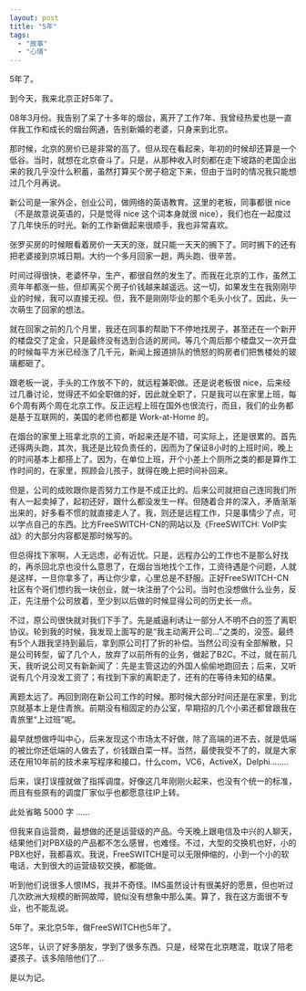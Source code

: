```yaml
---
layout: post
title: "5年"
tags:
  - "故事"
  - "心情"
---
```


5年了。

到今天，我来北京正好5年了。

08年3月份。我告别了呆了十多年的烟台，离开了工作7年、我曾经热爱也是一直伴我工作和成长的烟台网通，告别新婚的老婆，只身来到北京。

那时候，北京的房价已是非常的高了。但从现在看起来，年初的时候却还算是一个低谷。当时，就想在北京奋斗了。只是，从那种收入时刻都在走下坡路的老国企出来的我几乎没什么积蓄，虽然打算买个房子稳定下来，但由于当时的情况我只能想过几个月再说。

新公司是一家外企，创业公司，做网络的英语教育。这里的老板，同事都很 nice（不是故意说英语的，只是觉得 nice 这个词本身就很 nice），我们也在一起度过了几年快乐的时光。新的工作新做起来很顺手，我也非常喜欢。

张罗买房的时候眼看着房价一天天的涨，就只能一天天的搁下了。同时搁下的还有把老婆接到京城日期。大约一个多月回家一趟，两头跑、很辛苦。

时间过得很快，老婆怀孕，生产，都很自然的发生了。而我在北京的工作，虽然工资年年都涨一些，但却离买个房子价钱越来越遥远。这一切，如果发生在我刚刚毕业的时候，我可以直接无视。但，我不是刚刚毕业的那个毛头小伙了。因此，头一次萌生了回家的想法。

就在回家之前的几个月里，我还在同事的帮助下不停地找房子，甚至还在一个新开的楼盘交了定金，只是最终没有选到合适的房间。等几个周后那个楼盘又一次开盘的时候每平方米已经涨了几千元，新闻上报道排队的愤怒的购房者们把售楼处的玻璃都砸了。

跟老板一说，手头的工作放不下的，就远程兼职做。还是说老板很 nice，后来经过几番讨论，觉得还不如全职做的好，因此就全职了，只是我可以在家里上班，每6个周有两个周在北京工作。反正远程上班在国外也很流行，而且，我们的业务都是基于互联网的，美国的老师也都是 Work-at-Home 的。

在烟台的家里上班拿北京的工资，听起来还是不错，可实际上，还是很累的。首先还得两头跑，其次，我还是比较负责任的，因而为了保证8小时的上班时间，晚上的时间基本上都搭上了。因为，在单位上班，开个小差上个厕所之类的都是算作工作时间的，在家里，照顾会儿孩子，就得在晚上把时间补回来。

但是，公司的成败跟你是否努力工作是不成正比的。后来公司就把自己连同我们所有人一起卖掉了，起初还好，跟什么都没发生一样。但随着合并的深入，矛盾渐渐出来的，好多看不惯的就直接走人了。我，则还是远程工作，只是事情少了点，可以学点自己的东西。比方FreeSWITCH-CN的网站以及《FreeSWITCH: VoIP实战》的大部分内容都是那时候写的。

但总得找下家啊，人无远虑，必有近忧。只是，远程办公的工作也不是那么好找的，再杀回北京也没什么意思了，在烟台当地找个工作，工资待遇是个问题，人就是这样，一旦你拿多了，再让你少拿，心里总是不舒服。正好FreeSWITCH-CN社区有个哥们想约我一块创业，就一块注册了个公司。当时也没想做什么业务，反正，先注册个公司放着，至少到以后做的时候显得公司的历史长一点。

不过，原公司很快就对我们下手了。先是威逼利诱让一部分人不明不白的签了离职协议。轮到我的时候，我发现上面写的是“我主动离开公司...”之类的，没签。最终有5个人跟我坚持到最后，拿到原公司打了折的补偿。当然公司没有全部解散，只是公司转型，留了几个人，放弃了以前所有的业务，做起了B2C。不过，就在前几天，我听说公司又有新新闻了：先是主管这边的外国人偷偷地跑回去；后来，又听说有几个月没发工资了；有找到下家的离职走了，还有的在等待未知的结果。

离题太远了。再回到刚在新公司工作的时候。那时候大部分时间还是在家里，到北京就基本上是住青旅。前期没有租固定的办公室，早期招的几个小弟还都曾跟我在青旅里“上过班”呢。

最早就想做呼叫中心，后来发现这个市场太不好做，除了高端的进不去，就是低端的被比你还低端的人做去了，价钱跟白菜一样。当然，最使我受不了的，就是大家还在用10年前的技术来写程序和接口，什么com，VC6，ActiveX，Delphi……..

后来，误打误撞就做了指挥调度。好像这几年刚刚火起来，也没有个统一的标准，而且有些原有的调度厂家似乎也都愿意往IP上转。

此处省略 5000 字 ……

但我来自运营商，最想做的还是运营级的产品。今天晚上跟电信及中兴的人聊天，结果他们对PBX级的产品都不怎么感冒，也难怪。不过，大型的交换机也好，小的PBX也好，我都喜欢。我说，FreeSWITCH是可以无限伸缩的，小到一个小的软电话，大到很大的运营级软交换，都能做。

听到他们说很多人恨IMS，我并不奇怪。IMS虽然设计有很美好的愿景，但也听过几次欧洲大规模的断网故障，貌似没有想象中那么美。算了，我在这方面很不专业，也不能乱说。

5年了。来北京5年，做FreeSWITCH也5年了。

这5年，认识了好多朋友，学到了很多东西。只是，经常在北京瞎混，耽误了陪老婆孩子。该多陪陪他们了…

是以为记。
